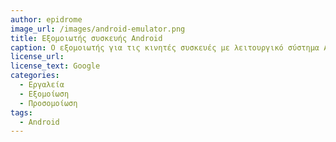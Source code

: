 ```yaml
---
author: epidrome
image_url: /images/android-emulator.png
title: Εξομοιωτής συσκευής Android 
caption: Ο εξομοιωτής για τις κινητές συσκευές με λειτουργικό σύστημα Android, εκτός από την εξομοίωση της επεξεργασίας των δεδομένων, περιλαμβάνει και μια προσομοίωση κάποιων κουμπιών και διαδράσεων που συνήθως έχουν τα έξυπνα κινητά.
license_url:
license_text: Google
categories:
  - Εργαλεία
  - Εξομοίωση
  - Προσομοίωση
tags:
  - Android
---
```


